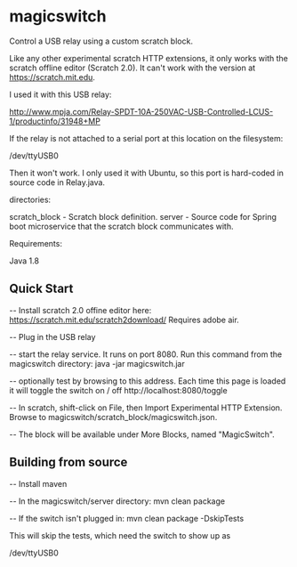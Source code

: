 # magicswitch

Control a USB relay using a custom scratch block.

Like any other experimental scratch HTTP extensions, it only works with the scratch offline editor (Scratch 2.0). It can't work with the version at https://scratch.mit.edu.

I used it with this USB relay:

http://www.mpja.com/Relay-SPDT-10A-250VAC-USB-Controlled-LCUS-1/productinfo/31948+MP

If the relay is not attached to a serial port at this location on the filesystem:

/dev/ttyUSB0

Then it won't work. I only used it with Ubuntu, so this port is hard-coded in source code in Relay.java.


directories:

scratch_block - Scratch block definition.
server - Source code for Spring boot microservice that the scratch block communicates with.

Requirements:

Java 1.8

## Quick Start

-- Install scratch 2.0 offine editor here: https://scratch.mit.edu/scratch2download/
   Requires adobe air.

-- Plug in the USB relay
   
-- start the relay service. It runs on port 8080. Run this command from the magicswitch directory:
   java -jar magicswitch.jar

-- optionally test by browsing to this address. Each time this page is loaded it will toggle the switch on / off
   http://localhost:8080/toggle

-- In scratch, shift-click on File, then Import Experimental HTTP Extension. Browse to magicswitch/scratch_block/magicswitch.json.

-- The block will be available under More Blocks, named "MagicSwitch".

## Building from source

-- Install maven

-- In the magicswitch/server directory:
   mvn clean package

-- If the switch isn't plugged in:
   mvn clean package -DskipTests

   This will skip the tests, which need the switch to show up as

   /dev/ttyUSB0




